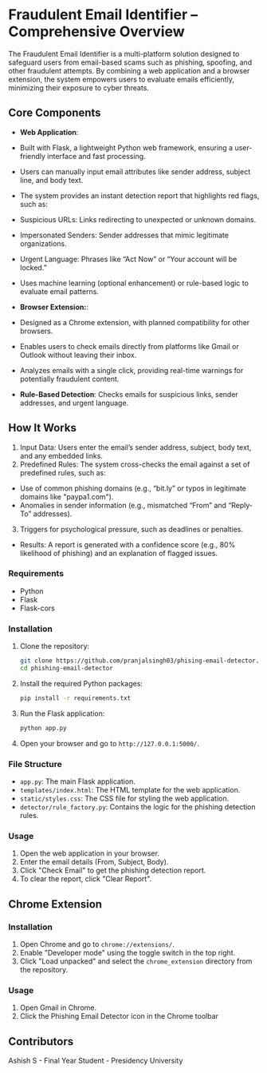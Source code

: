 # Fraudulent Email Identifier – Comprehensive Overview
The Fraudulent Email Identifier is a multi-platform solution designed to safeguard users from email-based scams such as phishing, spoofing, and other fraudulent attempts. By combining a web application and a browser extension, the system empowers users to evaluate emails efficiently, minimizing their exposure to cyber threats.

## Core Components

- **Web Application**: 
- Built with Flask, a lightweight Python web framework, ensuring a user-friendly interface and fast processing.
- Users can manually input email attributes like sender address, subject line, and body text.
- The system provides an instant detection report that highlights red flags, such as:
- Suspicious URLs: Links redirecting to unexpected or unknown domains.
- Impersonated Senders: Sender addresses that mimic legitimate organizations.
- Urgent Language: Phrases like “Act Now” or “Your account will be locked.”
- Uses machine learning (optional enhancement) or rule-based logic to evaluate email patterns.

- **Browser Extension:**:
- Designed as a Chrome extension, with planned compatibility for other browsers.
- Enables users to check emails directly from platforms like Gmail or Outlook without leaving their inbox.
- Analyzes emails with a single click, providing real-time warnings for potentially fraudulent content.

- **Rule-Based Detection**: Checks emails for suspicious links, sender addresses, and urgent language.

## How It Works
1. Input Data: Users enter the email’s sender address, subject, body text, and any embedded links.
2. Predefined Rules: The system cross-checks the email against a set of predefined rules, such as:
- Use of common phishing domains (e.g., “bit.ly” or typos in legitimate domains like "paypa1.com").
- Anomalies in sender information (e.g., mismatched “From” and “Reply-To” addresses).
3. Triggers for psychological pressure, such as deadlines or penalties.
- Results: A report is generated with a confidence score (e.g., 80% likelihood of phishing) and an explanation of flagged issues.

### Requirements

- Python
- Flask
- Flask-cors

### Installation

1. Clone the repository:
    ```bash
    git clone https://github.com/pranjalsingh03/phising-email-detector.git
    cd phishing-email-detector
    ```

2. Install the required Python packages:
    ```bash
    pip install -r requirements.txt
    ```

3. Run the Flask application:
    ```bash
    python app.py
    ```

4. Open your browser and go to `http://127.0.0.1:5000/`.

### File Structure

- `app.py`: The main Flask application.
- `templates/index.html`: The HTML template for the web application.
- `static/styles.css`: The CSS file for styling the web application.
- `detector/rule_factory.py`: Contains the logic for the phishing detection rules.

### Usage

1. Open the web application in your browser.
2. Enter the email details (From, Subject, Body).
3. Click "Check Email" to get the phishing detection report.
4. To clear the report, click "Clear Report".

## Chrome Extension

### Installation

1. Open Chrome and go to `chrome://extensions/`.
2. Enable "Developer mode" using the toggle switch in the top right.
3. Click "Load unpacked" and select the `chrome_extension` directory from the repository.

### Usage

1. Open Gmail in Chrome.
2. Click the Phishing Email Detector icon in the Chrome toolbar

## Contributors
Ashish S - 
Final Year Student - Presidency University


